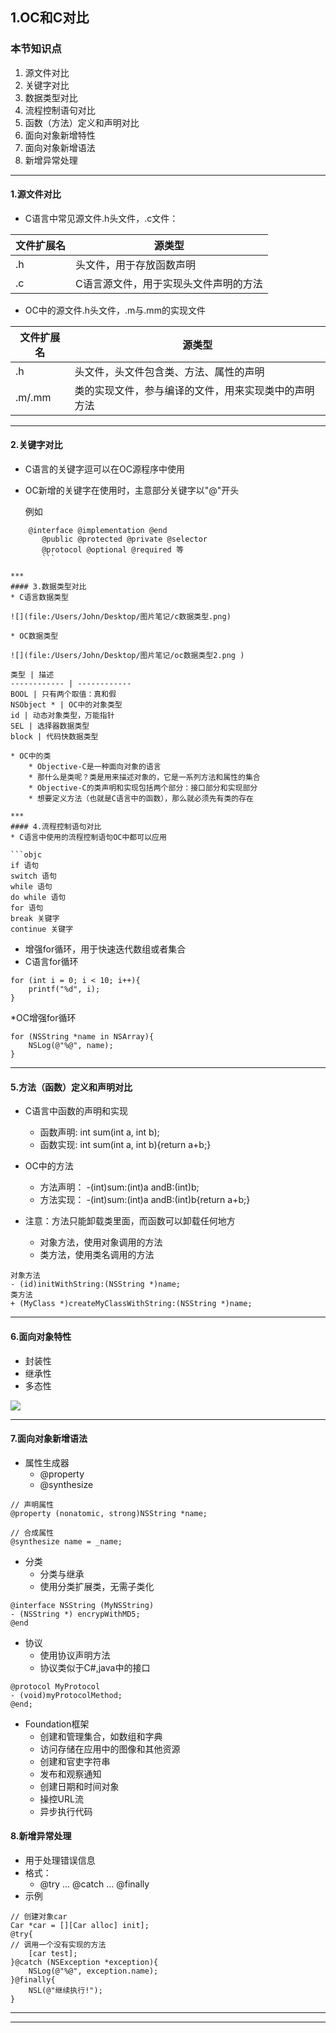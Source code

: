 ## 1.OC和C对比

### 本节知识点
1. 源文件对比
2. 关键字对比
3. 数据类型对比
4. 流程控制语句对比
5. 函数（方法）定义和声明对比
6. 面向对象新增特性
7. 面向对象新增语法
8. 新增异常处理
***
#### 1.源文件对比
* C语言中常见源文件.h头文件，.c文件：

文件扩展名 | 源类型
-------- | --------
.h       | 头文件，用于存放函数声明
.c       | C语言源文件，用于实现头文件声明的方法

* OC中的源文件.h头文件，.m与.mm的实现文件

文件扩展名 | 源类型
-------- |---------
.h       | 头文件，头文件包含类、方法、属性的声明
.m/.mm   | 类的实现文件，参与编译的文件，用来实现类中的声明方法
***

#### 2.关键字对比
* C语言的关键字逗可以在OC源程序中使用
* OC新增的关键字在使用时，主意部分关键字以"@"开头
  
  例如
```objc
    @interface @implementation @end
       @public @protected @private @selector
       @protocol @optional @required 等
       ```
       
***        
#### 3.数据类型对比
* C语言数据类型

![](file:/Users/John/Desktop/图片笔记/c数据类型.png)

* OC数据类型

![](file:/Users/John/Desktop/图片笔记/oc数据类型2.png )

类型 | 描述
------------ | ------------
BOOL | 只有两个取值：真和假
NSObject * | OC中的对象类型
id | 动态对象类型，万能指针
SEL | 选择器数据类型
block | 代码快数据类型

* OC中的类
 	* Objective-C是一种面向对象的语言
 	* 那什么是类呢？类是用来描述对象的，它是一系列方法和属性的集合
 	* Objective-C的类声明和实现包括两个部分：接口部分和实现部分
 	* 想要定义方法（也就是C语言中的函数），那么就必须先有类的存在

*** 	
#### 4.流程控制语句对比
* C语言中使用的流程控制语句OC中都可以应用

```objc
if 语句
switch 语句
while 语句
do while 语句
for 语句
break 关键字
continue 关键字
```
* 增强for循环，用于快速迭代数组或者集合
* C语言for循环

```objc
for (int i = 0; i < 10; i++){
	printf("%d", i);
}
```
*OC增强for循环

```objc
for (NSString *name in NSArray){
	NSLog(@"%@", name);
}
```
***

#### 5.方法（函数）定义和声明对比
* C语言中函数的声明和实现
	* 函数声明: int sum(int a, int b);
	* 函数实现: int sum(int a, int b){return a+b;}
* OC中的方法
	* 方法声明： -(int)sum:(int)a andB:(int)b;
	* 方法实现： -(int)sum:(int)a andB:(int)b{return a+b;}

* 注意：方法只能卸载类里面，而函数可以卸载任何地方
	* 对象方法，使用对象调用的方法
	* 类方法，使用类名调用的方法
	

	
```objc
对象方法
- (id)initWithString:(NSString *)name;
类方法
+ (MyClass *)createMyClassWithString:(NSString *)name;
```	 

***
#### 6.面向对象特性
* 封装性
* 继承性
* 多态性

![](file:/Users/John/Desktop/图片笔记/mxdx.png)

***
#### 7.面向对象新增语法
* 属性生成器
	* @property
	* @synthesize
	
```objc
// 声明属性
@property (nonatomic, strong)NSString *name;

// 合成属性
@synthesize name = _name;
```

* 分类
	* 分类与继承
	* 使用分类扩展类，无需子类化
	
```objc
@interface NSString (MyNSString)
- (NSString *) encrypWithMD5;
@end
```	
* 协议
	* 使用协议声明方法
	* 协议类似于C#,java中的接口
```
@protocol MyProtocol
- (void)myProtocolMethod;
@end;
```	 
* Foundation框架
	* 创建和管理集合，如数组和字典
	* 访问存储在应用中的图像和其他资源
	* 创建和官吏字符串
	* 发布和观察通知
	* 创建日期和时间对象
	* 操控URL流
	* 异步执行代码
	
#### 8.新增异常处理
* 用于处理错误信息
* 格式：
	* @try ... @catch ... @finally
* 示例

```
// 创建对象car
Car *car = [][Car alloc] init];
@try{
// 调用一个没有实现的方法
	[car test];
}@catch (NSException *exception){
	NSLog(@"%@", exception.name);
}@finally{
	NSL(@"继续执行!");
}
```
***
***



